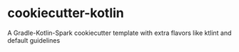 # cookiecutter-kotlin
A Gradle-Kotlin-Spark cookiecutter template with extra flavors like ktlint and default guidelines
